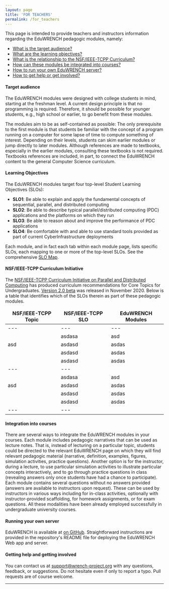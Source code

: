 ```yaml
---
layout: page
title: 'FOR TEACHERS'
permalink: /for_teachers
---
```


<div markdown="1" class="ui tab segment active">
This page is intended to provide teachers and instructors information regarding
the EduWRENCH pedagogic modules, namely: 

  - [What is the target audience?](#target-audience)
  - [What are the learning objectives?](#learning-objectives)
  - [What is the relationship to the NSF/IEEE-TCPP Curriculum?](#nsfieee-tcpp-curriculum-initiative)
  - [How can these modules be integrated into courses?](#integration-into-courses)
  - [How to run your own EduWRENCH server?](#running-your-own-server)
  - [How to get help or get involved?](#getting-help-and-getting-involved)
</div>


#### Target audience

The EduWRENCH modules were designed with college students in mind, starting at the
freshman level.  A current design principle is that no programming is
required. Therefore, it should be possible for younger students, e.g.,
high school or earlier, to go benefit from these modules.  

The modules aim to be as self-contained as possible: The only prerequisite
to the first module is that students be familiar with the concept of a
program running on a computer for some lapse of time to compute something
of interest.  Depending on their levels, students can skim earlier modules
or jump directly to later modules.  Although references are made to
textbooks, especially in the earlier modules, consulting these textbooks is
not required. Textbooks references are included, in part, to connect the
EduWRENCH content to the general Computer Science curriculum.

#### Learning Objectives

The EduWRENCH modules target four top-level Student Learning Objectives (SLOs):

  - **SLO1**: Be able to explain and apply the fundamental concepts of sequential, parallel, and distributed computing
  - **SLO2**: Be able to describe typical parallel/distributed computing (PDC) applications and the platforms on which they run
  - **SLO3**: Be able to reason about and improve the performance of PDC applications 
  - **SLO4**: Be comfortable with and able to use standard tools provided as part of current CyberInfrastructure deployments

Each module, and in fact each tab within each module page, lists specific SLOs, each mapping to one or more of
the top-level SLOs. See the comprehensive [SLO Map](XXXXX).

#### NSF/IEEE-TCPP Curriculum Initiative

The [NSF/IEEE-TCPP Curriculum Initiative on Parallel and Distributed
Computing](https://tcpp.cs.gsu.edu/curriculum/) has produced curriculum
recommendations for Core Topics for Undergraduates. [Version 2.0 beta](https://tcpp.cs.gsu.edu/curriculum/?q=system/files/TCPP%20PDC%20Curriculum%20V2.0beta-Nov12.2020.pdf)
was released in November 2020. Below is a table that identifies which of
the SLOs therein as part of these pedagogic modules.

<style>
table, th, td {
  border: 1px solid black;
}
</style>

| NSF/IEEE-TCPP Topic  | NSF/IEEE-TCPP SLO | EduWRENCH Modules |
|---|---|---|
|---|---|---|
|   | asdasa| asd|
| asd | asdasd | asdas|
| | asdasd | asdas|
| | asdasd | asdas|
|---|---|
|   | asdasa| asd|
| asd | asdasd | asdas|
| | asdasd | asdas|
| | asdasd | asdas|
|---|---|


<style>
table, th, td {
  border: 0px;
}
</style>

#### Integration into courses

There are several ways to integrate the EduWRENCH modules in your courses.
Each module includes pedagogic narratives that can be used as lecture notes.
That is, instead of lecturing on a particular
topic, students could be directed to the relevant EduWRENCH page on which
they will find relevant pedagogic material (narrative, definition,
examples, figures, simulation activities, practice questions).  Another
option is for the instructor, during a lecture, to use particular
simulation activities to illustrate particular concepts interactively, and
to go through practice questions in class (revealing answers only once
students have had a chance to participate). Each module contains several
questions without no answers provided (answers are available to instructors
upon request). These can be used by instructors in various ways including
for in-class activities, optionally with instructor-provided scaffolding,
for homework assignments, or for exam questions. All these modalities have
been already employed successfully in undergraduate university courses.


#### Running your own server

EduWRENCH is available at [on GitHub](https://github.com/wrench-project/eduwrench). Straightforward instructions
are provided in the repository's README file for deploying the EduWRENCH Web app and server. 

#### Getting help and getting involved

You can contact us at [support@wrench-project.org](emailto:support@wrench-project.org) with any questions, feedback,
or suggestions. Do not hesitate even if only to report a typo. Pull requests are of course welcome. 


---
